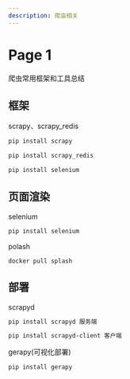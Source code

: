 ```yaml
---
description: 爬虫相关
---
```


# Page 1

爬虫常用框架和工具总结



## 框架

scrapy、scrapy\_redis

```bash
pip install scrapy

pip install scrapy_redis

pip install selenium
```

## 页面渲染

&#x20;selenium

```bash
pip install selenium
```

polash

```
docker pull splash
```

## 部署

scrapyd

```bash
pip install scrapyd 服务端

pip install scrapyd-client 客户端
```

gerapy(可视化部署)

```bash
pip install gerapy
```
